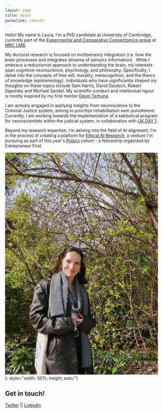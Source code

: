 ```yaml
---
layout: page
title: About
permalink: /about/
---
```


Hello! My name is Laura, I'm a PhD candidate at University of Cambridge, currently part of the [Experimental and Comparative Connectomics group](https://syn.mrc-lmb.cam.ac.uk/index.html) at [MRC LMB](https://www2.mrc-lmb.cam.ac.uk/about-lmb/). 

My doctoral research is focused on multisensory integration (i.e. how the brain processes and integrates streams of sensory information) . While I embrace a reductionist approach to understanding the brain, my interests span  cognitive neuroscience, psychology, and philosophy. Specifically, I delve into the concepts of free will, morality, metacognition, and the theory of knowledge (epistemology). Individuals who have significantly shaped my thoughts on these topics include Sam Harris, David Deutsch, Robert Sapolsky and Michael Sandel. My scientific conduct and intellectual rigour is mostly inspired by my first mentor [Devin Terhune](https://en.wikipedia.org/wiki/Devin_Terhune).

I am actively engaged in applying insights from neuroscience to the Criminal Justice system, aiming to prioritize rehabilitation over punishment. Currently, I am working towards the implementation of a sabbatical program for neuroscientists within the judicial system, in collaboration with [UK DAY 1](https://ukdayone.org/). 


Beyond my research expertise, I'm delving into the field of AI alignment. I'm in the process of creating a platform for [Ethical AI Research](https://lauralungu.com/blog/ethicalAIinstitute/), a venture I'm pursuing as part of this year's [Polaris](https://www.polaris-fellowship.com/)  cohort - a fellowship organized by Entrepreneur First.


![portrait](/images/portrait.JPG){: style="width: 50%; height: auto;"}



Get in touch!
--
[Twitter](https://twitter.com/LauraLungum)
||
[Linkedin](https://www.linkedin.com/in/laura-lungu-907616135/)
